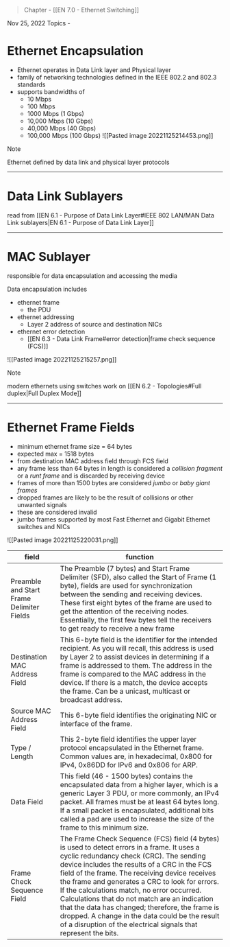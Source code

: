 >Chapter - [[EN 7.0 - Ethernet Switching]]

Nov 25, 2022
Topics - 

# Ethernet Encapsulation
- Ethernet operates in Data Link layer and Physical layer
- family of networking technologies defined in the IEEE 802.2 and 802.3 standards
- supports bandwidths of
	- 10 Mbps
	- 100 Mbps
	- 1000 Mbps (1 Gbps)
	- 10,000 Mbps (10 Gbps)
	- 40,000 Mbps (40 Gbps)
	- 100,000 Mbps (100 Gbps)
![[Pasted image 20221125214453.png]]

>[!NOTE]
>Ethernet defined by data link and physical layer protocols

---
# Data Link Sublayers
read from [[EN 6.1 - Purpose of Data Link Layer#IEEE 802 LAN/MAN Data Link sublayers|EN 6.1 - Purpose of Data Link Layer]]

---
# MAC Sublayer
responsible for data encapsulation and accessing the media

Data encapsulation includes
- ethernet frame
	- the PDU
- ethernet addressing
	- Layer 2 address of source and destination NICs
- ethernet error detection
	- [[EN 6.3 - Data Link Frame#error detection|frame check sequence (FCS)]] 

![[Pasted image 20221125215257.png]]

>[!NOTE]
>modern ethernets using switches work on [[EN 6.2 - Topologies#Full duplex|Full Duplex Mode]]

---
# Ethernet Frame Fields
- minimum ethernet frame size = 64 bytes
- expected max = 1518 bytes
- from destination MAC address field through FCS field
- any frame less than 64 bytes in length is considered a *collision fragment* or a *runt frame* and is discarded by receiving device
- frames of more than 1500 bytes are considered *jumbo* or *baby giant frames*
- dropped frames are likely to be the result of collisions or other unwanted signals
- these are considered invalid
- jumbo frames supported by most Fast Ethernet and Gigabit Ethernet switches and NICs

![[Pasted image 20221125220031.png]]

| field                                     | function                                                                                                                                                                                                                                                                                                                                                                                                                                                                                                                                                            |
| ----------------------------------------- | ------------------------------------------------------------------------------------------------------------------------------------------------------------------------------------------------------------------------------------------------------------------------------------------------------------------------------------------------------------------------------------------------------------------------------------------------------------------------------------------------------------------------------------------------------------------- |
| Preamble and Start Frame Delimiter Fields | The Preamble (7 bytes) and Start Frame Delimiter (SFD), also called the Start of Frame (1 byte), fields are used for synchronization between the sending and receiving devices. These first eight bytes of the frame are used to get the attention of the receiving nodes. Essentially, the first few bytes tell the receivers to get ready to receive a new frame                                                                                                                                                                                                  |
| Destination MAC Address Field             | This 6-byte field is the identifier for the intended recipient. As you will recall, this address is used by Layer 2 to assist devices in determining if a frame is addressed to them. The address in the frame is compared to the MAC address in the device. If there is a match, the device accepts the frame. Can be a unicast, multicast or broadcast address.                                                                                                                                                                                                   |
| Source MAC Address Field                  | This 6-byte field identifies the originating NIC or interface of the frame.                                                                                                                                                                                                                                                                                                                                                                                                                                                                                         |
| Type / Length                             | This 2-byte field identifies the upper layer protocol encapsulated in the Ethernet frame. Common values are, in hexadecimal, 0x800 for IPv4, 0x86DD for IPv6 and 0x806 for ARP.                                                                                                                                                                                                                                                                                                                                                                                     |
| Data Field                                | This field (46 - 1500 bytes) contains the encapsulated data from a higher layer, which is a generic Layer 3 PDU, or more commonly, an IPv4 packet. All frames must be at least 64 bytes long. If a small packet is encapsulated, additional bits called a pad are used to increase the size of the frame to this minimum size.                                                                                                                                                                                                                                      |
| Frame Check Sequence Field                | The Frame Check Sequence (FCS) field (4 bytes) is used to detect errors in a frame. It uses a cyclic redundancy check (CRC). The sending device includes the results of a CRC in the FCS field of the frame. The receiving device receives the frame and generates a CRC to look for errors. If the calculations match, no error occurred. Calculations that do not match are an indication that the data has changed; therefore, the frame is dropped. A change in the data could be the result of a disruption of the electrical signals that represent the bits. |

